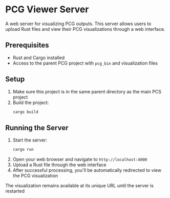 # PCG Viewer Server

A web server for visualizing PCG outputs. This server allows users to upload Rust files and view their PCG visualizations through a web interface.

## Prerequisites

- Rust and Cargo installed
- Access to the parent PCG project with `pcg_bin` and visualization files

## Setup

1. Make sure this project is in the same parent directory as the main PCS project
2. Build the project:
   ```bash
   cargo build
   ```

## Running the Server

1. Start the server:
   ```bash
   cargo run
   ```
2. Open your web browser and navigate to `http://localhost:4000`
3. Upload a Rust file through the web interface
4. After successful processing, you'll be automatically redirected to view the PCG visualization

The visualization remains available at its unique URL until the server is restarted
